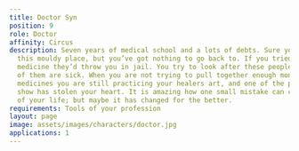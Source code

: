 ```yaml
---
title: Doctor Syn
position: 9
role: Doctor
affinity: Circus
description: Seven years of medical school and a lots of debts. Sure you could leave
  this mouldy place, but you’ve got nothing to go back to. If you tried to practice
  medicine they’d throw you in jail. You try to look after these people though. Some
  of them are sick. When you are not trying to pull together enough money for some
  medicines you are still practicing your healers art, and one of the people in the
  show has stolen your heart. It is amazing how one small mistake can change the course
  of your life; but maybe it has changed for the better.
requirements: Tools of your profession
layout: page
image: assets/images/characters/doctor.jpg
applications: 1
---
```


